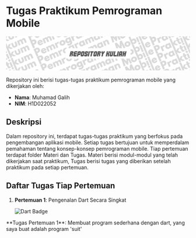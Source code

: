 # Tugas Praktikum Pemrograman Mobile

![Banner](bannerr.png)

Repository ini berisi tugas-tugas praktikum pemrograman mobile yang dikerjakan oleh:

- **Nama**: Muhamad Galih
- **NIM**: H1D022052


## Deskripsi

Dalam repository ini, terdapat tugas-tugas praktikum yang berfokus pada pengembangan aplikasi mobile. Setiap tugas bertujuan untuk memperdalam pemahaman tentang konsep-konsep pemrograman mobile.
Tiap pertemuan terdapat folder Materi dan Tugas. Materi berisi modul-modul yang telah dikerjakan saat praktikum, Tugas berisi tugas yang diberikan setelah praktikum pada setiap pertemuan.

## Daftar Tugas Tiap Pertemuan

1. **Pertemuan 1**: Pengenalan Dart Secara Singkat
   <p align="left">
     <img src="https://img.shields.io/badge/Dart-0175C2?style=for-the-badge&logo=dart&logoColor=white" alt="Dart Badge" />
  </p>
  **Tugas Pertemuan 1**: Membuat program sederhana dengan dart, yang saya buat adalah program 'suit'
